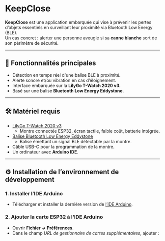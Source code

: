 # KeepClose

**KeepClose** est une application embarquée qui vise à prévenir les pertes d’objets essentiels en surveillant leur proximité via Bluetooth Low Energy (BLE).  
Un cas concret : alerter une personne aveugle si sa **canne blanche** sort de son périmètre de sécurité.

---

## 🚀 Fonctionnalités principales
- Détection en temps réel d'une balise BLE à proximité.  
- Alerte sonore et/ou vibration en cas d’éloignement.  
- Interface embarquée sur la **LilyGo T-Watch 2020 v3**.  
- Basé sur une balise **Bluetooth Low Energy Eddystone**.  

---

## 🛠️ Matériel requis
- [LilyGo T-Watch 2020 v3](https://lilygo.cc/products/t-watch-2020-v3)  
  - Montre connectée ESP32, écran tactile, faible coût, batterie intégrée.  
- [Balise Bluetooth Low Energy Eddystone](https://fr.aliexpress.com/item/1005003744908346.html?spm=a2g0o.order_list.order_list_main.5.35d65e5bmQrB1K&gatewayAdapt=glo2fra)  
  - Balise émettant un signal BLE détectable par la montre.  
- Câble USB-C pour la programmation de la montre.  
- Un ordinateur avec **Arduino IDE**.  

---

## ⚙️ Installation de l’environnement de développement

### 1. Installer l’IDE Arduino
- Télécharger et installer la dernière version de [l’IDE Arduino](https://www.arduino.cc/en/software).  

### 2. Ajouter la carte ESP32 à l’IDE Arduino
- Ouvrir **Fichier → Préférences**.  
- Dans le champ *URL de gestionnaire de cartes supplémentaires*, ajouter :  
